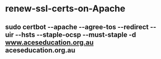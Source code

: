 # renew-ssl-certs-on-Apache
## sudo certbot --apache --agree-tos --redirect --uir --hsts --staple-ocsp --must-staple -d www.aceseducation.org.au aceseducation.org.au 
